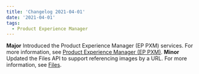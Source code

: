 ```yaml
---
title: 'Changelog 2021-04-01'
date: '2021-04-01'
tags:
  - Product Experience Manager
---
```

**Major** Introduced the Product Experience Manager (EP PXM) services. For more information, see [Product Experience Manager (EP PXM)](/docs/api/pxm/products/product-experience-manager-introduction).
**Minor** Updated the Files API to support referencing images by a URL. For more information, see [Files](/docs/api/pxm/files/files-introduction).
